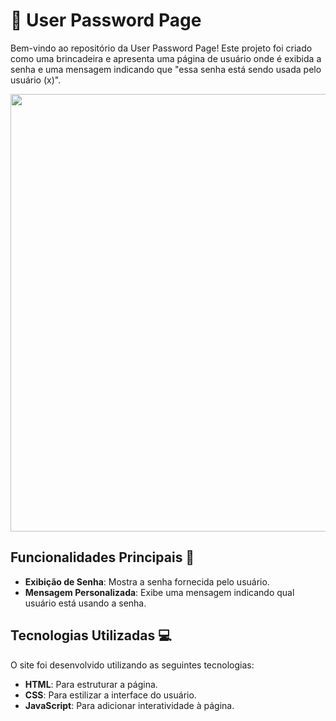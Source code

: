 # 🔐 User Password Page

Bem-vindo ao repositório da User Password Page! Este projeto foi criado como uma brincadeira e apresenta uma página de usuário onde é exibida a senha e uma mensagem indicando que "essa senha está sendo usada pelo usuário (x)".

<div align="center">
  <img src="https://github.com/proAlvaroSam/loginMeme-javaScript/issues/1#issue-2818831324" width="700px" />
</div>

## Funcionalidades Principais 🎯

- **Exibição de Senha**: Mostra a senha fornecida pelo usuário.
- **Mensagem Personalizada**: Exibe uma mensagem indicando qual usuário está usando a senha.

## Tecnologias Utilizadas 💻

O site foi desenvolvido utilizando as seguintes tecnologias:

- **HTML**: Para estruturar a página.
- **CSS**: Para estilizar a interface do usuário.
- **JavaScript**: Para adicionar interatividade à página.
